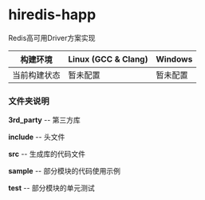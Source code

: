 # hiredis-happ
Redis高可用Driver方案实现


构建环境     | Linux (GCC & Clang) | Windows |
-------------|---------------------|---------|
当前构建状态 |       暂未配置      | 暂未配置|

### 文件夹说明

**3rd_party**   -- 第三方库

**include**     -- 头文件

**src**         -- 生成库的代码文件

**sample**      -- 部分模块的代码使用示例

**test**        -- 部分模块的单元测试
